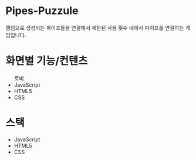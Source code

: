 # Pipes-Puzzule
램덤으로 생성되는 파이프들을 연결해서 제한된 사용 횟수 내에서 파이프를 연결하는 게임입니다.

# 화면별 기능/컨텐츠
<ul>
  로비
  <li>JavaScript</li>
  <li>HTML5</li>
  <li>CSS</li>
</ul>

# 스택
<ul>
  <li>JavaScript</li>
  <li>HTML5</li>
  <li>CSS</li>
</ul>




